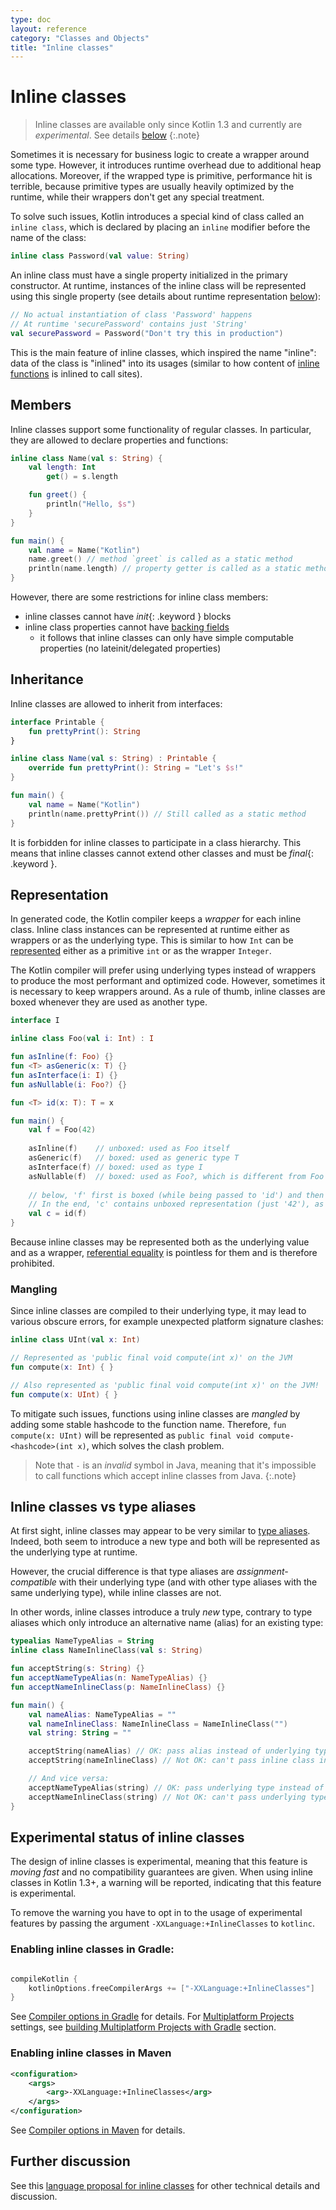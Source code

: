 ```yaml
---
type: doc
layout: reference
category: "Classes and Objects"
title: "Inline classes"
---
```


# Inline classes

> Inline classes are available only since Kotlin 1.3 and currently are *experimental*. See details [below](#experimental-status-of-inline-classes)
{:.note}

Sometimes it is necessary for business logic to create a wrapper around some type. However, it introduces runtime overhead due to additional heap allocations. Moreover, if the wrapped type is primitive, performance hit is terrible, because primitive types are usually heavily optimized by the runtime, while their wrappers don't get any special treatment. 

To solve such issues, Kotlin introduces a special kind of class called an `inline class`, which is declared by placing an `inline` modifier before the name of the class:

<div class="sample" markdown="1" theme="idea" data-highlight-only>

```kotlin
inline class Password(val value: String)
```  

</div>

An inline class must have a single property initialized in the primary constructor. At runtime, instances of the inline class will be represented using this single property (see details about runtime representation [below](#representation)):

<div class="sample" markdown="1" theme="idea" data-highlight-only>

```kotlin
// No actual instantiation of class 'Password' happens
// At runtime 'securePassword' contains just 'String'
val securePassword = Password("Don't try this in production") 
```

</div>

This is the main feature of inline classes, which inspired the name "inline": data of the class is "inlined" into its usages (similar to how content of [inline functions](inline-functions.html) is inlined to call sites).

## Members

Inline classes support some functionality of regular classes. In particular, they are allowed to declare properties and functions:

<div class="sample" markdown="1" theme="idea" data-min-compiler-version="1.3">

```kotlin
inline class Name(val s: String) {
    val length: Int
        get() = s.length

    fun greet() {
        println("Hello, $s")
    }
}    

fun main() {
    val name = Name("Kotlin")
    name.greet() // method `greet` is called as a static method
    println(name.length) // property getter is called as a static method
}
```

</div>

However, there are some restrictions for inline class members:
* inline classes cannot have *init*{: .keyword } blocks
* inline class properties cannot have [backing fields](properties.html#backing-fields)
    * it follows that inline classes can only have simple computable properties (no lateinit/delegated properties)


## Inheritance

Inline classes are allowed to inherit from interfaces:

<div class="sample" markdown="1" theme="idea" data-min-compiler-version="1.3">

```kotlin
interface Printable {
    fun prettyPrint(): String
}

inline class Name(val s: String) : Printable {
    override fun prettyPrint(): String = "Let's $s!"
}    

fun main() {
    val name = Name("Kotlin")
    println(name.prettyPrint()) // Still called as a static method
}
```  

</div>

It is forbidden for inline classes to participate in a class hierarchy. This means that inline classes cannot extend other classes and must be *final*{: .keyword }.

## Representation

In generated code, the Kotlin compiler keeps a *wrapper* for each inline class. Inline class instances can be represented at runtime either as wrappers or as the underlying type. This is similar to how `Int` can be [represented](basic-types.html#representation) either as a primitive `int` or as the wrapper `Integer`.

The Kotlin compiler will prefer using underlying types instead of wrappers to produce the most performant and optimized code. However, sometimes it is necessary to keep wrappers around. As a rule of thumb, inline classes are boxed whenever they are used as another type.

<div class="sample" markdown="1" theme="idea" data-highlight-only>

```kotlin
interface I

inline class Foo(val i: Int) : I

fun asInline(f: Foo) {}
fun <T> asGeneric(x: T) {}
fun asInterface(i: I) {}
fun asNullable(i: Foo?) {}

fun <T> id(x: T): T = x

fun main() {
    val f = Foo(42) 
    
    asInline(f)    // unboxed: used as Foo itself
    asGeneric(f)   // boxed: used as generic type T
    asInterface(f) // boxed: used as type I
    asNullable(f)  // boxed: used as Foo?, which is different from Foo
    
    // below, 'f' first is boxed (while being passed to 'id') and then unboxed (when returned from 'id') 
    // In the end, 'c' contains unboxed representation (just '42'), as 'f' 
    val c = id(f)  
}
```  

</div>

Because inline classes may be represented both as the underlying value and as a wrapper, [referential equality](equality.html#referential-equality) is pointless for them and is therefore prohibited.

### Mangling

Since inline classes are compiled to their underlying type, it may lead to various obscure errors, for example unexpected platform signature clashes:

<div class="sample" markdown="1" theme="idea" data-highlight-only>

```kotlin
inline class UInt(val x: Int)

// Represented as 'public final void compute(int x)' on the JVM
fun compute(x: Int) { }

// Also represented as 'public final void compute(int x)' on the JVM!
fun compute(x: UInt) { }
```

</div>

To mitigate such issues, functions using inline classes are *mangled* by adding some stable hashcode to the function name. Therefore, `fun compute(x: UInt)` will be represented as `public final void compute-<hashcode>(int x)`, which solves the clash problem.

> Note that `-` is an *invalid* symbol in Java, meaning that it's impossible to call functions which accept inline classes from Java.
{:.note}

## Inline classes vs type aliases

At first sight, inline classes may appear to be very similar to [type aliases](type-aliases.html). Indeed, both seem to introduce a new type and both will be represented as the underlying type at runtime.

However, the crucial difference is that type aliases are *assignment-compatible* with their underlying type (and with other type aliases with the same underlying type), while inline classes are not.

In other words, inline classes introduce a truly _new_ type, contrary to type aliases which only introduce an alternative name (alias) for an existing type:

<div class="sample" markdown="1" theme="idea" data-highlight-only>

```kotlin
typealias NameTypeAlias = String
inline class NameInlineClass(val s: String)

fun acceptString(s: String) {}
fun acceptNameTypeAlias(n: NameTypeAlias) {}
fun acceptNameInlineClass(p: NameInlineClass) {}

fun main() {
    val nameAlias: NameTypeAlias = ""
    val nameInlineClass: NameInlineClass = NameInlineClass("")
    val string: String = ""

    acceptString(nameAlias) // OK: pass alias instead of underlying type
    acceptString(nameInlineClass) // Not OK: can't pass inline class instead of underlying type

    // And vice versa:
    acceptNameTypeAlias(string) // OK: pass underlying type instead of alias
    acceptNameInlineClass(string) // Not OK: can't pass underlying type instead of inline class
}
```

</div>


## Experimental status of inline classes

The design of inline classes is experimental, meaning that this feature is *moving fast* and no compatibility guarantees are given. When using inline classes in Kotlin 1.3+, a warning will be reported, indicating that this feature is experimental.

To remove the warning you have to opt in to the usage of experimental features by passing the argument `-XXLanguage:+InlineClasses` to `kotlinc`.

### Enabling inline classes in Gradle:
<div class="sample" markdown="1" theme="idea" mode='groovy'>

``` groovy

compileKotlin {
    kotlinOptions.freeCompilerArgs += ["-XXLanguage:+InlineClasses"]
}
```

</div>

See [Compiler options in Gradle](using-gradle.html#compiler-options) for details. For [Multiplatform Projects](whatsnew13.html#multiplatform-projects) settings, see [building Multiplatform Projects with Gradle](building-mpp-with-gradle.html#language-settings) section.

### Enabling inline classes in Maven

<div class="sample" markdown="1" theme="idea" mode='xml'>

```xml
<configuration>
    <args>
        <arg>-XXLanguage:+InlineClasses</arg> 
    </args>
</configuration>
```

</div>

See [Compiler options in Maven](using-maven.html#specifying-compiler-options) for details.

## Further discussion

See this [language proposal for inline classes](https://github.com/Kotlin/KEEP/blob/master/proposals/inline-classes.md) for other technical details and discussion.
